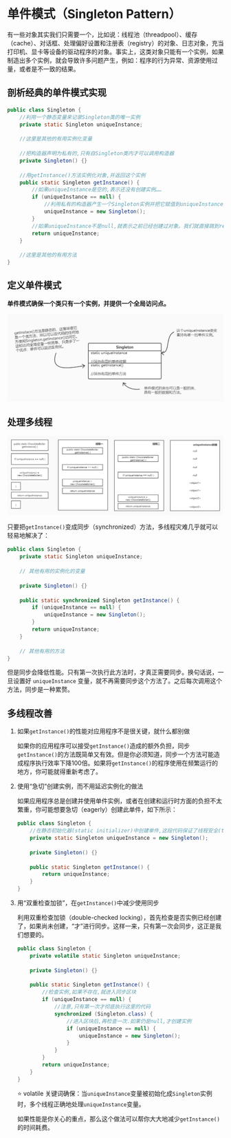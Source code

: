 # 单件模式（Singleton Pattern）

有一些对象其实我们只需要一个，比如说：线程池（threadpool）、缓存（cache）、对话框、处理偏好设置和注册表（registry）的对象、日志对象，充当打印机、显卡等设备的驱动程序的对象。事实上，这类对象只能有一个实例，如果制造出多个实例，就会导致许多问题产生，例如：程序的行为异常、资源使用过量，或者是不一致的结果。

## 剖析经典的单件模式实现

```java
public class Singleton {
    //利用一个静态变量来记录Singleton类的唯一实例
    private static Singleton uniqueInstance;
    
    //这里是其他的有用实例化变量
    
    //把构造器声明为私有的,只有自Singleton类内才可以调用构造器
    private Singleton() {}
    
    //用getInstance()方法实例化对象,并返回这个实例
    public static Singleton getInstance() {
        //如果uniqueInstance是空的,表示还没有创建实例……
        if (uniqueInstance == null) {
            //利用私有的构造器产生一个Singleton实例并把它赋值到uniqueInstance静态变量中(延迟实例化)
            uniqueInstance = new Singleton();
        }
        //如果uniqueInstance不是null,就表示之前已经创建过对象。我们就直接跳到return语句
        return uniqueInstance;
    }
    
    //这里是其他的有用方法
}
```

## 定义单件模式

**单件模式确保一个类只有一个实例，并提供一个全局访问点。**

![单件模式类图](https://github.com/RegulusHS/Head-First-Design-Patterns/blob/master/resource/chapter5/单件模式类图.jpg)

## 处理多线程

![多线程下的单件模式](https://github.com/RegulusHS/Head-First-Design-Patterns/blob/master/resource/chapter5/多线程下的单件模式.jpg)

只要把`getInstance()`变成同步（synchronized）方法，多线程灾难几乎就可以轻易地解决了：

```java
public class Singleton {
    private static Singleton uniqueInstance;
    
    // 其他有用的实例化的变量
    
    private Singleton() {}
    
    public static synchronized Singleton getInstance() {
        if (uniqueInstance == null) {
            uniqueInstance = new Singleton();
        }
        return uniqueInstance;
    }
    
    // 其他有用的方法
}
```

但是同步会降低性能。只有第一次执行此方法时，才真正需要同步。换句话说，一旦设置好 `uniqueInstance` 变量，就不再需要同步这个方法了。之后每次调用这个方法，同步是一种累赘。

## 多线程改善

1. 如果`getInstance()`的性能对应用程序不是很关键，就什么都别做

   如果你的应用程序可以接受`getInstance()`造成的额外负担，同步`getInstance()`的方法既简单又有效。但是你必须知道，同步一个方法可能造成程序执行效率下降100倍。如果将`getInstance()`的程序使用在频繁运行的地方，你可能就得重新考虑了。

2. 使用“急切”创建实例，而不用延迟实例化的做法

   如果应用程序总是创建并使用单件实例，或者在创建和运行时方面的负担不太繁重，你可能想要急切（eagerly）创建此单件，如下所示：

   ```java
   public class Singleton {
       //在静态初始化器(static initializer)中创建单件,这段代码保证了线程安全(thread safe)
       private static Singleton uniqueInstance = new Singleton();
       
       private Singleton() {}
       
       public static Singleton getInstance() {
           return uniqueInstance;
       }
   }
   ```

3. 用“双重检查加锁”，在`getInstance()`中减少使用同步

   利用双重检查加锁（double-checked locking），首先检查是否实例已经创建了，如果尚未创建，“才”进行同步。这样一来，只有第一次会同步，这正是我们想要的。

   ```java
   public class Singleton {
       private volatile static Singleton uniqueInstance;
       
       private Singleton() {}
       
       public static Singleton getInstance() {
           //检查实例,如果不存在,就进入同步区块
           if (uniqueInstance == null) {
               //注意,只有第一次才彻底执行这里的代码
               synchronized (Singleton.class) {
                   //进入区块后,再检查一次.如果仍是null,才创建实例
                   if (uniqueInstance == null) {
                       uniqueInstance = new Singleton();
                   }
               }
           }
           return uniqueInstance;
       }
   }
   ```

   ⭐ volatile 关键词确保：当`uniqueInstance`变量被初始化成`Singleton`实例时，多个线程正确地处理`uniqueInstance`变量。

   如果性能是你关心的重点，那么这个做法可以帮你大大地减少`getInstance()`的时间耗费。